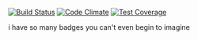 [![Build Status](https://travis-ci.org/blueseph/twitchwatcher-react.svg?branch=master)](https://travis-ci.org/blueseph/twitchwatcher-react) [![Code Climate](https://codeclimate.com/github/blueseph/twitchwatcher-react/badges/gpa.svg)](https://codeclimate.com/github/blueseph/twitchwatcher-react) [![Test Coverage](https://codeclimate.com/github/blueseph/twitchwatcher-react/badges/coverage.svg)](https://codeclimate.com/github/blueseph/twitchwatcher-react/coverage)

i have so many badges you can't even begin to imagine
